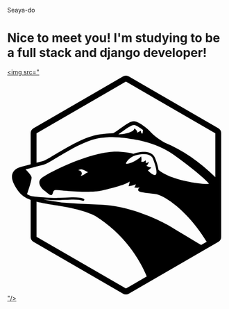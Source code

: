  Seaya-do
# Nice to meet you! I'm studying to be a full stack and django developer!


<a href="#" target="_blank"><img src="<svg role="img" viewBox="0 0 24 24" xmlns="http://www.w3.org/2000/svg"><title>Badgr</title><path d="M22.84 11.134c-1.75-1.71-3.617-2.982-5.552-3.784a.287.287 0 0 0-.041-.024c-.662-.369-1.282-.893-1.51-1.15-.396-.443-1.229-1.056-1.67-1.154a.69.69 0 0 0-.154-.017c-.406 0-.86.324-1.433.734l-.346.245c-.198.136-.33.22-.421.272a1.487 1.487 0 0 1-.112.059 13.948 13.948 0 0 0-1.443.122c-1.59.217-3.463 1.34-4.83 2.16-.607.364-1.18.708-1.412.769l-.704.184V6.324L13.025.648l9.815 5.676v4.81zM12.195 6.436l.035-.024.035-.025a16.252 16.252 0 0 0 .274-.194l.176-.123a15.142 15.142 0 0 1 .523-.364c.27-.176.502-.295.675-.295a.32.32 0 0 1 .067.006c.182.04.494.228.795.451l.128.097a.708.708 0 0 0-.013.064 2.124 2.124 0 0 0-.01.097l-.002.05a.409.409 0 0 1-.027.138c-.012.032-.03.047-.045.047a.074.074 0 0 1-.031-.01c-.065-.035-.094-.154-.1-.193l-.016-.112-.1.05a2.424 2.424 0 0 0-.132.075l-.08.046a.61.61 0 0 1-.076.037.357.357 0 0 0-.027-.148.484.484 0 0 0-.032-.065.724.724 0 0 0-.163-.188l-.071-.057-.014-.01-.042.099c-.137.332-1.093.553-1.667.553l-.06-.002zM8.15 10.594a.35.35 0 0 0-.075-.11.202.202 0 0 0-.048-.006c-.008 0-.015 0-.023.002l.039-.025a.348.348 0 0 0-.212-.073c-.012 0-.024.003-.037.004a.625.625 0 0 1 .164-.086.463.463 0 0 1 .324.009.946.946 0 0 1 .075.028l.066.029c.165.066.46.23.46.23a.417.417 0 0 0-.083.021.742.742 0 0 0-.157.083c-.105.067-.212.153-.345.216a.616.616 0 0 1-.237.068.34.34 0 0 0 .089-.39zm7.581-.536a.736.736 0 0 1-.3-.09 1.325 1.325 0 0 1-.158-.089.44.44 0 0 0 .074-.06.622.622 0 0 0 .06-.069l.026-.037a.778.778 0 0 0 .097-.25l.005-.03a.324.324 0 0 1-.338.124l-.005-.002a.333.333 0 0 0 .013-.195.337.337 0 0 0-.034-.088.382.382 0 0 1-.118.122.387.387 0 0 1-.212.058.495.495 0 0 1-.097-.01c-.024-.004-.038-.009-.038-.009a.956.956 0 0 0 .02-.403 1.557 1.557 0 0 0-.038-.175l-.002-.01a.207.207 0 0 1-.014.026c-.073.114-.383.34-.723.52a2.696 2.696 0 0 1-.6.245.96.96 0 0 1-.212.032c-.053 0-.082-.01-.097-.027a.043.043 0 0 1-.01-.028.091.091 0 0 1 .01-.048.234.234 0 0 1 .016-.03l.017-.025.013-.016s.02-.034.06-.089a1.406 1.406 0 0 1 .123-.15 1.788 1.788 0 0 1 .83-.511 3.81 3.81 0 0 1 .712-.132 2.552 2.552 0 0 1 .183-.006c.224 0 .436.032.612.115.044.02.086.044.126.07a.741.741 0 0 1 .27.338 7.546 7.546 0 0 1 .229.66 4.921 4.921 0 0 1 .102.408c.028.139.045.269.046.378a.572.572 0 0 1-.018.172c-.025.097-.079.155-.17.155a.315.315 0 0 1-.068-.009c-.324-.08-.688-.507-.688-.507a.654.654 0 0 0 .219-.144.98.98 0 0 0 .101-.113c.041-.05.064-.088.064-.088a.21.21 0 0 1-.088.017zm.871.277c-.058-.463-.26-1.01-.376-1.297-.125-.308-.44-.676-1.232-.676-.367 0-.726.081-.962.148a2.138 2.138 0 0 0-.182.063 6.337 6.337 0 0 0-.764-.154c-.687-.1-1.78-.263-4.109.447-2.327.71-4.897 2.027-5.302 2.453-.405.425.04 1.033.405 1.297.364.264.749.71.89.345.142-.365.08-.446.608-.406.526.041 3.46.366 4.837.041 1.376-.324 2.753-.71 3.016-.993 0 0-.02.344-.122.527 0 0 .587-.081.79-.223 0 0-.02.243-.162.344 0 0 .344.122.607-.04 0 0-.223.202-.162.385.06.182.627.243 1.822.385 1.082.129 3.662 1.907 5.687 5.243l-.314.18.29-.167-.583.338c-.893-.539-2.133-1.284-3.197-1.924-1.924-1.156-5.061-2.393-7.814-2.494a103.93 103.93 0 0 1-4.309-.246c-.12-.02-.241-.04-.366-.058a34.442 34.442 0 0 1-1.635-.275c.584.05 1.262.091 1.781.072.21-.008.41-.017.604-.027.832-.04 1.488-.072 1.94.101a.126.126 0 0 0 .043.008.121.121 0 0 0 .043-.236c-.5-.19-1.178-.157-2.037-.116-.193.01-.393.02-.602.027-.792.029-1.891-.058-2.524-.123a8.86 8.86 0 0 1-.474-.058l-.062-.011-.101-.018-.01-.005a2.898 2.898 0 0 1-.398-.195c.07-.203.273-.793.398-1.263.07-.268.117-.496.099-.594a.628.628 0 0 0-.099-.214c-.152-.235-.433-.514-.561-.637l.561-.149.647-.17.808-.212c.84-.22 3.904-2.607 6.194-2.92.298-.04.625-.075.975-.099a.786.786 0 0 0 .193-.006c.202.002.517.013.913.044.623.058 1.257.153 1.57.202.267.043.712.14 1.2.254 1.061.28 2.176.714 3.123 1.39 2.458 1.752 3.866 3.04 3.947 3.223.078.176-4.053-.214-5.532-1.512zM13.026 23.35l-9.814-5.676v-3.852c.586.151 1.336.284 2.327.43l.02.004.02.003c2.744.413 3.976 1.07 4.064 1.117a14.603 14.603 0 0 1 4.944 5.167c.271.479.513.971.719 1.465l.008.019-2.287 1.323zM23.164 5.762L13.35.087a.648.648 0 0 0-.648 0L2.888 5.763a.648.648 0 0 0-.324.561v3.397l-.953.252c-.553.145-.89.387-1.031.74-.207.523.097 1.129.424 1.653.378.606.778.976 1.56 1.262v4.048a.65.65 0 0 0 .324.562l9.814 5.675a.646.646 0 0 0 .648 0l9.814-5.675a.648.648 0 0 0 .324-.562V6.324a.648.648 0 0 0-.324-.562Z"/></svg>"/></a>
